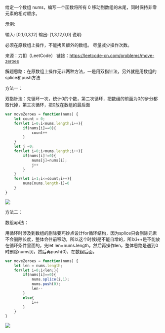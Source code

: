 给定一个数组 nums，编写一个函数将所有 0 移动到数组的末尾，同时保持非零元素的相对顺序。

示例:

输入: [0,1,0,3,12]
输出: [1,3,12,0,0]
说明:

必须在原数组上操作，不能拷贝额外的数组。
尽量减少操作次数。

来源：力扣（LeetCode）
链接：<https://leetcode-cn.com/problems/move-zeroes>

解题思路：在原数组上操作无非两种方法，一是用双指针法，另外就是用数组的splice和push方法

方法一：

双指针法：先循环一次，统计0的个数，第二次循环，把数组的前面为0的步分都取代掉，第三次循环，把0放在数组的最后面

```js
var moveZeroes = function(nums) {
    let count = 0;
    for(let i=0;i<nums.length;i++){
        if(nums[i]==0){
            count++
        }
    }
    let j =0;
    for(let i=0;i<nums.length;i++){
        if(nums[i]!=0){
            nums[j]=nums[i];
            j++
        }
    }
    for(let i=1;i<=count;i++){
        nums[nums.length-i]=0
    }
}
```

![](https://p1-jj.byteimg.com/tos-cn-i-t2oaga2asx/gold-user-assets/2019/9/19/16d4743bea52bacf~tplv-t2oaga2asx-image.image)

方法二：

数组api法：

用循环时涉及到数组的删除要巧妙点设计for循环结构，因为splice只会删除元素不会删除长度，整体会往前移动，所以这个时候i是不能自增的，所以i++是不能放在循环条件里面的，先let len=nums.length，然后再操作len，整体思路是遇到0时删除nums[i]，然后再push(0)，在数组后面，

```js
var moveZeroes = function(nums) {
    let len = nums.length;
    for(let i=0;i<len;){
        if(nums[i]==0){
            nums.splice(i,1);
            nums.push(0);
            len--
        }
        else{
            i++
        }
    }
}
```

![](https://p1-jj.byteimg.com/tos-cn-i-t2oaga2asx/gold-user-assets/2019/9/19/16d474cc911957ed~tplv-t2oaga2asx-image.image)
